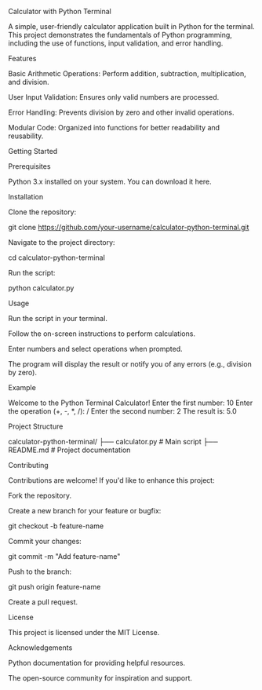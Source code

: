 Calculator with Python Terminal

A simple, user-friendly calculator application built in Python for the terminal. This project demonstrates the fundamentals of Python programming, including the use of functions, input validation, and error handling.

Features

Basic Arithmetic Operations: Perform addition, subtraction, multiplication, and division.

User Input Validation: Ensures only valid numbers are processed.

Error Handling: Prevents division by zero and other invalid operations.

Modular Code: Organized into functions for better readability and reusability.

Getting Started

Prerequisites

Python 3.x installed on your system. You can download it here.

Installation

Clone the repository:

git clone https://github.com/your-username/calculator-python-terminal.git

Navigate to the project directory:

cd calculator-python-terminal

Run the script:

python calculator.py

Usage

Run the script in your terminal.

Follow the on-screen instructions to perform calculations.

Enter numbers and select operations when prompted.

The program will display the result or notify you of any errors (e.g., division by zero).

Example

Welcome to the Python Terminal Calculator!
Enter the first number: 10
Enter the operation (+, -, *, /): /
Enter the second number: 2
The result is: 5.0

Project Structure

calculator-python-terminal/
├── calculator.py   # Main script
├── README.md       # Project documentation

Contributing

Contributions are welcome! If you'd like to enhance this project:

Fork the repository.

Create a new branch for your feature or bugfix:

git checkout -b feature-name

Commit your changes:

git commit -m "Add feature-name"

Push to the branch:

git push origin feature-name

Create a pull request.

License

This project is licensed under the MIT License.

Acknowledgements

Python documentation for providing helpful resources.

The open-source community for inspiration and support.

